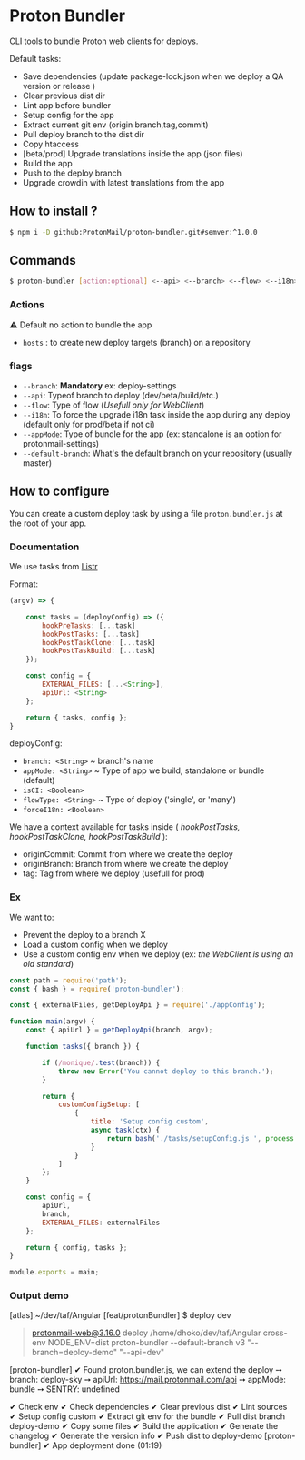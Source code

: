 # Proton Bundler

CLI tools to bundle Proton web clients for deploys.

Default tasks:
- Save dependencies (update package-lock.json when we deploy a QA version or release )
- Clear previous dist dir
- Lint app before bundler
- Setup config for the app
- Extract current git env (origin branch,tag,commit)
- Pull deploy branch to the dist dir
- Copy htaccess
- [beta/prod] Upgrade translations inside the app (json files)
- Build the app
- Push to the deploy branch
- Upgrade crowdin with latest translations from the app

## How to install ?

```sh
$ npm i -D github:ProtonMail/proton-bundler.git#semver:^1.0.0
``` 

## Commands

```sh
$ proton-bundler [action:optional] <--api> <--branch> <--flow> <--i18n> <--appMode> <--default-branch>
``` 

### Actions

:warning: Default no action to bundle the app

- `hosts` : to create new deploy targets (branch) on a repository

### flags
- `--branch`: **Mandatory** ex: deploy-settings 
- `--api`: Typeof branch to deploy (dev/beta/build/etc.)
- `--flow`: Type of flow (_Usefull only for WebClient_)
- `--i18n`: To force the upgrade i18n task inside the app during any deploy (default only for prod/beta if not ci)
- `--appMode`: Type of bundle for the app (ex: standalone is an option for protonmail-settings)
- `--default-branch`: What's the default branch on your repository (usually master)


## How to configure

You can create a custom deploy task by using a file `proton.bundler.js` at the root of your app.

### Documentation

We use tasks from [Listr](https://github.com/SamVerschueren/listr#usage)

Format:

```js
(argv) => {

    const tasks = (deployConfig) => ({
        hookPreTasks: [...task]
        hookPostTasks: [...task]
        hookPostTaskClone: [...task]
        hookPostTaskBuild: [...task]
    });

    const config = {
        EXTERNAL_FILES: [...<String>],
        apiUrl: <String>
    };

    return { tasks, config };
}
```

deployConfig:

- `branch: <String>` ~ branch's name
- `appMode: <String>` ~ Type of app we build, standalone or bundle (default)
- `isCI: <Boolean>`
- `flowType: <String>` ~ Type of deploy ('single', or 'many')
- `forceI18n: <Boolean>`

We have a context available for tasks inside ( _hookPostTasks, hookPostTaskClone, hookPostTaskBuild_ ):

- originCommit: Commit from where we create the deploy
- originBranch: Branch from where we create the deploy
- tag: Tag from where we deploy (usefull for prod)

### Ex

We want to:
- Prevent the deploy to a branch X
- Load a custom config when we deploy
- Use a custom config env when we deploy (ex: _the WebClient is using an old standard_)

```js
const path = require('path');
const { bash } = require('proton-bundler');

const { externalFiles, getDeployApi } = require('./appConfig');

function main(argv) {
    const { apiUrl } = getDeployApi(branch, argv);

    function tasks({ branch }) {

        if (/monique/.test(branch)) {
            throw new Error('You cannot deploy to this branch.');
        }

        return {
            customConfigSetup: [
                {
                    title: 'Setup config custom',
                    async task(ctx) {
                        return bash('./tasks/setupConfig.js ', process.argv.slice(2));
                    }
                }
            ]
        };
    }

    const config = {
        apiUrl,
        branch,
        EXTERNAL_FILES: externalFiles
    };

    return { config, tasks };
}

module.exports = main;
```

### Output demo

[atlas]:~/dev/taf/Angular [feat/protonBundler]
$ deploy dev

> protonmail-web@3.16.0 deploy /home/dhoko/dev/taf/Angular
> cross-env NODE_ENV=dist proton-bundler --default-branch v3 "--branch=deploy-demo" "--api=dev"

[proton-bundler] ✔ Found proton.bundler.js, we can extend the deploy
➙ branch: deploy-sky
➙ apiUrl: https://mail.protonmail.com/api
➙ appMode: bundle
➙ SENTRY: undefined

  ✔ Check env
  ✔ Check dependencies
  ✔ Clear previous dist
  ✔ Lint sources
  ✔ Setup config custom
  ✔ Extract git env for the bundle
  ✔ Pull dist branch deploy-demo
  ✔ Copy some files
  ✔ Build the application
  ✔ Generate the changelog
  ✔ Generate the version info
  ✔ Push dist to deploy-demo
 [proton-bundler] ✔ App deployment done (01:19)
